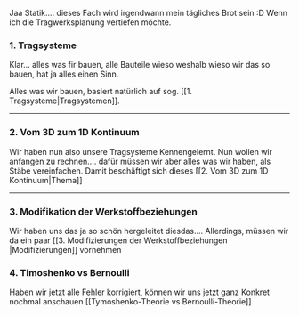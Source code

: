 Jaa Statik.... dieses Fach wird irgendwann mein tägliches Brot sein :D Wenn ich die Tragwerksplanung vertiefen möchte.

### 1. Tragsysteme
Klar... alles was fir bauen, alle Bauteile wieso weshalb wieso wir das so bauen, hat ja alles einen Sinn.

Alles was wir bauen, basiert natürlich auf sog. [[1. Tragsysteme|Tragsystemen]].

---

### 2. Vom 3D zum 1D Kontinuum
Wir haben nun also unsere Tragsysteme Kennengelernt. Nun wollen wir anfangen zu rechnen.... dafür müssen wir aber alles was wir haben, als Stäbe vereinfachen. Damit beschäftigt sich dieses [[2. Vom 3D zum 1D Kontinuum|Thema]]

---

### 3. Modifikation der Werkstoffbeziehungen
Wir haben uns das ja so schön hergeleitet diesdas.... Allerdings, müssen wir da ein paar [[3. Modifizierungen der Werkstoffbeziehungen |Modifizierungen]] vornehmen

### 4. Timoshenko vs Bernoulli
Haben wir jetzt alle Fehler korrigiert, können wir uns jetzt ganz Konkret nochmal anschauen [[Tymoshenko-Theorie vs Bernoulli-Theorie]]



